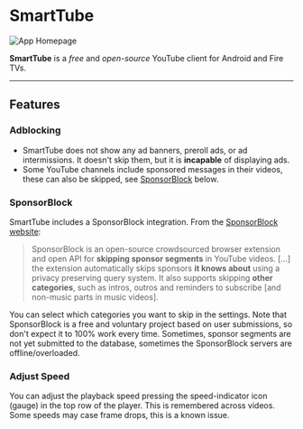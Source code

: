 # SmartTube

![App Homepage](https://github.com/yuliskov/SmartTube/blob/master/images/browse_home.png?raw=true)

**SmartTube** is a *free* and *open-source* YouTube client for Android and Fire TVs.

<hr>

## Features

### Adblocking

- SmartTube does not show any ad banners, preroll ads, or ad intermissions. It doesn't skip them,
  but it is **incapable** of displaying ads.
- Some YouTube
  channels include sponsored messages in their videos, these can also be skipped,
  see [SponsorBlock](#SponsorBlock) below.

### SponsorBlock

SmartTube includes a SponsorBlock integration. From
the [SponsorBlock website](https://sponsor.ajay.app/):

> SponsorBlock is an open-source crowdsourced browser extension and open API for **skipping sponsor
segments** in YouTube videos. [...] the extension automatically skips sponsors **it knows about**
> using a privacy preserving query system. It also supports skipping **other categories**, such as
> intros, outros and reminders to subscribe [and non-music parts in music videos].

You can select which categories you want to skip in the settings.
Note that SponsorBlock is a free and voluntary project based on user submissions, so
don't expect it to 100% work every time. Sometimes, sponsor segments are not yet submitted to the
database, sometimes the SponsorBlock servers are offline/overloaded.

### Adjust Speed

You can adjust the playback speed pressing the speed-indicator icon (gauge) in the top row of the
player. This is remembered across videos. Some speeds may case frame drops, this is a known issue.
